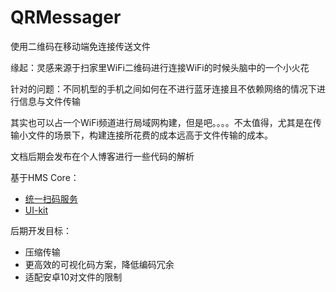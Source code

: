 # QRMessager
使用二维码在移动端免连接传送文件

缘起：灵感来源于扫家里WiFi二维码进行连接WiFi的时候头脑中的一个小火花

针对的问题：不同机型的手机之间如何在不进行蓝牙连接且不依赖网络的情况下进行信息与文件传输

其实也可以占一个WiFi频道进行局域网构建，但是吧。。。。不太值得，尤其是在传输小文件的场景下，构建连接所花费的成本远高于文件传输的成本。

文档后期会发布在个人博客进行一些代码的解析

基于HMS Core：

- [统一扫码服务](https://developer.huawei.com/consumer/cn/hms/huawei-scankit)
- [UI-kit](https://developer.huawei.com/consumer/cn/huawei-ui-kit/)

后期开发目标：

- 压缩传输
- 更高效的可视化码方案，降低编码冗余
- 适配安卓10对文件的限制
